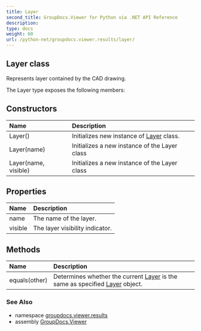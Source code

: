 ```yaml
---
title: Layer
second_title: GroupDocs.Viewer for Python via .NET API Reference
description: 
type: docs
weight: 60
url: /python-net/groupdocs.viewer.results/layer/
---
```


## Layer class

Represents layer contained by the CAD drawing.

The Layer type exposes the following members:
## Constructors
| Name | Description |
| :- | :- |
|Layer()|Initializes new instance of [Layer](/python-net/groupdocs.viewer.results/layer/) class.|
|Layer(name)|Initializes a new instance of the Layer class|
|Layer(name, visible)|Initializes a new instance of the Layer class|
## Properties
| Name | Description |
| :- | :- |
|name|The name of the layer.|
|visible|The layer visibility indicator.|
## Methods
| Name | Description |
| :- | :- |
|equals(other)|Determines whether the current [Layer](/python-net/groupdocs.viewer.results/layer/) is the same as specified [Layer](/python-net/groupdocs.viewer.results/layer/) object.|

### See Also

* namespace [groupdocs.viewer.results](/python-net/groupdocs.viewer.results/)
* assembly [GroupDocs.Viewer](/viewer/python-net/)

